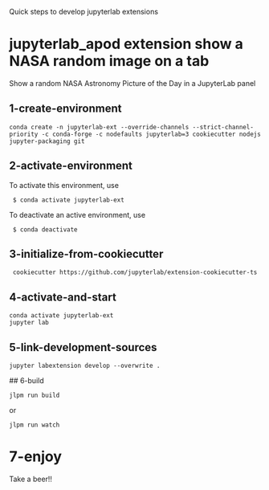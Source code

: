 Quick steps to develop jupyterlab extensions

# jupyterlab_apod extension show a NASA random image on a tab 

Show a random NASA Astronomy Picture of the Day in a JupyterLab panel

## 1-create-environment

    conda create -n jupyterlab-ext --override-channels --strict-channel-priority -c conda-forge -c nodefaults jupyterlab=3 cookiecutter nodejs jupyter-packaging git

## 2-activate-environment


 To activate this environment, use

     $ conda activate jupyterlab-ext

 To deactivate an active environment, use

     $ conda deactivate

## 3-initialize-from-cookiecutter

     cookiecutter https://github.com/jupyterlab/extension-cookiecutter-ts

## 4-activate-and-start

    conda activate jupyterlab-ext
    jupyter lab

## 5-link-development-sources

    jupyter labextension develop --overwrite .

## 6-build

    jlpm run build

  or

    jlpm run watch


# 7-enjoy

  Take a beer!!
